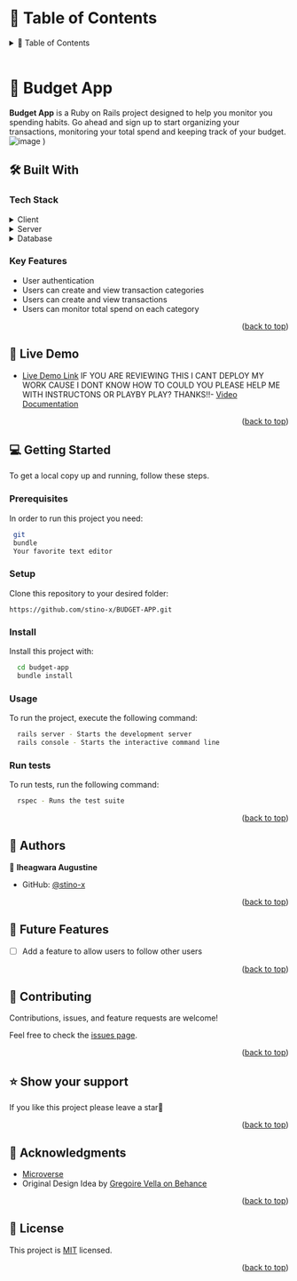 <!-- TABLE OF CONTENTS -->

# 📗 Table of Contents

<details>
  <summary>📗 Table of Contents</summary>
  <ul>
    <li><a href="#-budget-app-">📖 Budget App</a></li>
    <li><a href="#-built-with-">🛠 Built With</a></li>
    <li><a href="#-getting-started-">💻 Getting Started</a></li>
    <li><a href="#-authors-">👥 Authors </a></li>
    <li><a href="#-future-features-">🔭 Future Features</a></li>
    <li><a href="#-contributing-">🤝 Contributing</a></li>
    <li><a href="#️-show-your-support-">⭐️ Show your support </a></li>
    <li><a href="#-acknowledgments-">🙏 Acknowledgments </a></li>
    <li><a href="#-license-">📝 License</a></li>
  </ul>
</details>

<br>

<!-- PROJECT DESCRIPTION -->

# 📖 Budget App <a name="about-project"></a>

**Budget App** is a Ruby on Rails project designed to help you monitor you spending habits. Go ahead and sign up to start organizing your transactions, monitoring your total spend and keeping track of your budget.
![image](https://github.com/stino-x/BUDGET-APP/assets/107426247/411fdc51-91ca-4a23-8c8e-21ff46a4af29)
)

## 🛠 Built With <a name="built-with"></a>

### Tech Stack <a name="tech-stack"></a>

<details>
  <summary>Client</summary>
  <ul>
    <li><a href="#">HTML</a></li>
    <li><a href="#">CSS</a></li>
  </ul>
</details>

<details>
  <summary>Server</summary>
  <ul>
    <li><a href="https://www.ruby-lang.org/en/">Ruby</a></li>
    <li><a href="https://rubyonrails.org/">Rails</a></li>
  </ul>
</details>

<details>
  <summary>Database</summary>
  <ul>
    <li><a href="https://www.postgresql.org/">PostgreSQL</a></li>
  </ul>
</details>

<!-- Features -->

### Key Features <a name="key-features"></a>

- User authentication
- Users can create and view transaction categories
- Users can create and view transactions
- Users can monitor total spend on each category

<p align="right">(<a href="#readme-top">back to top</a>)</p>

<!-- LIVE DEMO -->

## 🚀 Live Demo <a name="live-demo"></a>

- [Live Demo Link]() IF YOU ARE REVIEWING THIS I CANT DEPLOY MY WORK CAUSE I DONT KNOW HOW TO COULD YOU PLEASE HELP ME WITH INSTRUCTONS OR PLAYBY PLAY? THANKS!!- [Video Documentation](https://www.loom.com/share/727e92f38770461c9faaaecf61df961a?sid=95f9b826-8cdf-4e1b-92fb-fe023f13860f)

<p align="right">(<a href="#readme-top">back to top</a>)</p>

<!-- GETTING STARTED -->

## 💻 Getting Started <a name="getting-started"></a>

To get a local copy up and running, follow these steps.

### Prerequisites

In order to run this project you need:

```sh
 git
 bundle
 Your favorite text editor
```

### Setup

Clone this repository to your desired folder:

```
https://github.com/stino-x/BUDGET-APP.git
```

### Install

Install this project with:

```sh
  cd budget-app
  bundle install
```

### Usage

To run the project, execute the following command:

```sh
  rails server - Starts the development server
  rails console - Starts the interactive command line
```

### Run tests

To run tests, run the following command:

```sh
  rspec - Runs the test suite
```

<p align="right">(<a href="#readme-top">back to top</a>)</p>

<!-- AUTHORS -->

## 👥 Authors <a name="authors"></a>

 👤 **Iheagwara Augustine**

- GitHub: [@stino-x](https://github.com/stino-x)

  
<p align="right">(<a href="#readme-top">back to top</a>)</p>

<!-- FUTURE FEATURES -->

## 🔭 Future Features <a name="future-features"></a>

- [ ] Add a feature to allow users to follow other users

<p align="right">(<a href="#readme-top">back to top</a>)</p>

<!-- CONTRIBUTING -->

## 🤝 Contributing <a name="contributing"></a>

Contributions, issues, and feature requests are welcome!

Feel free to check the [issues page](../../issues/).

<p align="right">(<a href="#readme-top">back to top</a>)</p>

<!-- SUPPORT -->

## ⭐️ Show your support <a name="support"></a>

If you like this project please leave a star🤩

<p align="right">(<a href="#readme-top">back to top</a>)</p>

<!-- ACKNOWLEDGEMENTS -->

## 🙏 Acknowledgments <a name="acknowledgements"></a>

- [Microverse](https://www.microverse.org/)
- Original Design Idea by [Gregoire Vella on Behance](https://www.behance.net/gregoirevella)

<p align="right">(<a href="#readme-top">back to top</a>)</p>

<!-- LICENSE -->

## 📝 License <a name="license"></a>

This project is [MIT](./LICENSE) licensed.

<p align="right">(<a href="#readme-top">back to top</a>)</p>
